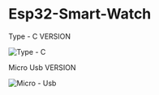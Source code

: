 # Esp32-Smart-Watch

Type - C VERSION

![Type - C](https://user-images.githubusercontent.com/25906435/187034068-0aeca3d4-d5c5-4e43-9fbd-cf7b8ad7db33.png)


Micro Usb VERSION

![Micro - Usb](https://user-images.githubusercontent.com/25906435/187034163-e04427e9-be96-4ccd-b630-7f2a81e79877.png)
